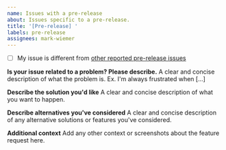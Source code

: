 ```yaml
---
name: Issues with a pre-release
about: Issues specific to a pre-release.
title: '[Pre-release] '
labels: pre-release
assignees: mark-wiemer
---
```


-   [ ] My issue is different from [other reported pre-release issues](https://github.com/mark-wiemer-org/ahkpp/issues?q=sort%3Aupdated-desc+label%3Apre-release+is%3Aopen)

**Is your issue related to a problem? Please describe.**
A clear and concise description of what the problem is. Ex. I'm always frustrated when [...]

**Describe the solution you'd like**
A clear and concise description of what you want to happen.

**Describe alternatives you've considered**
A clear and concise description of any alternative solutions or features you've considered.

**Additional context**
Add any other context or screenshots about the feature request here.
